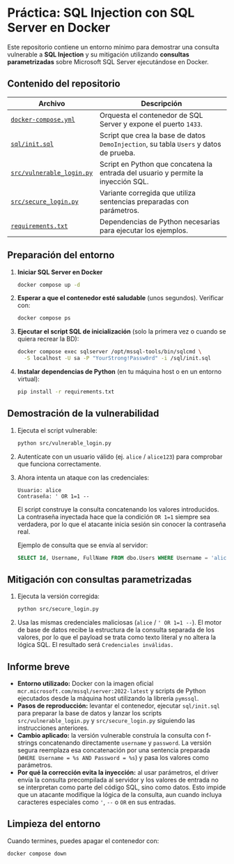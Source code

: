 # Práctica: SQL Injection con SQL Server en Docker

Este repositorio contiene un entorno mínimo para demostrar una consulta vulnerable a **SQL Injection** y su mitigación utilizando **consultas parametrizadas** sobre Microsoft SQL Server ejecutándose en Docker.

## Contenido del repositorio

| Archivo | Descripción |
|---------|-------------|
| [`docker-compose.yml`](docker-compose.yml) | Orquesta el contenedor de SQL Server y expone el puerto `1433`.
| [`sql/init.sql`](sql/init.sql) | Script que crea la base de datos `DemoInjection`, su tabla `Users` y datos de prueba.
| [`src/vulnerable_login.py`](src/vulnerable_login.py) | Script en Python que concatena la entrada del usuario y permite la inyección SQL.
| [`src/secure_login.py`](src/secure_login.py) | Variante corregida que utiliza sentencias preparadas con parámetros.
| [`requirements.txt`](requirements.txt) | Dependencias de Python necesarias para ejecutar los ejemplos.

## Preparación del entorno

1. **Iniciar SQL Server en Docker**

   ```bash
   docker compose up -d
   ```

2. **Esperar a que el contenedor esté saludable** (unos segundos). Verificar con:

   ```bash
   docker compose ps
   ```

3. **Ejecutar el script SQL de inicialización** (solo la primera vez o cuando se quiera recrear la BD):

   ```bash
   docker compose exec sqlserver /opt/mssql-tools/bin/sqlcmd \
     -S localhost -U sa -P "YourStrong!Passw0rd" -i /sql/init.sql
   ```

4. **Instalar dependencias de Python** (en tu máquina host o en un entorno virtual):

   ```bash
   pip install -r requirements.txt
   ```

## Demostración de la vulnerabilidad

1. Ejecuta el script vulnerable:

   ```bash
   python src/vulnerable_login.py
   ```

2. Autentícate con un usuario válido (ej. `alice` / `alice123`) para comprobar que funciona correctamente.
3. Ahora intenta un ataque con las credenciales:

   ```text
   Usuario: alice
   Contraseña: ' OR 1=1 --
   ```

   El script construye la consulta concatenando los valores introducidos. La contraseña inyectada hace que la condición `OR 1=1` siempre sea verdadera, por lo que el atacante inicia sesión sin conocer la contraseña real.

   Ejemplo de consulta que se envía al servidor:

   ```sql
   SELECT Id, Username, FullName FROM dbo.Users WHERE Username = 'alice' AND Password = '' OR 1=1 --'
   ```

## Mitigación con consultas parametrizadas

1. Ejecuta la versión corregida:

   ```bash
   python src/secure_login.py
   ```

2. Usa las mismas credenciales maliciosas (`alice` / `' OR 1=1 --`). El motor de base de datos recibe la estructura de la consulta separada de los valores, por lo que el payload se trata como texto literal y no altera la lógica SQL. El resultado será `Credenciales inválidas.`

## Informe breve

- **Entorno utilizado:** Docker con la imagen oficial `mcr.microsoft.com/mssql/server:2022-latest` y scripts de Python ejecutados desde la máquina host utilizando la librería `pymssql`.
- **Pasos de reproducción:** levantar el contenedor, ejecutar `sql/init.sql` para preparar la base de datos y lanzar los scripts `src/vulnerable_login.py` y `src/secure_login.py` siguiendo las instrucciones anteriores.
- **Cambio aplicado:** la versión vulnerable construía la consulta con f-strings concatenando directamente `username` y `password`. La versión segura reemplaza esa concatenación por una sentencia preparada (`WHERE Username = %s AND Password = %s`) y pasa los valores como parámetros.
- **Por qué la corrección evita la inyección:** al usar parámetros, el driver envía la consulta precompilada al servidor y los valores de entrada no se interpretan como parte del código SQL, sino como datos. Esto impide que un atacante modifique la lógica de la consulta, aun cuando incluya caracteres especiales como `'`, `--` o `OR` en sus entradas.

## Limpieza del entorno

Cuando termines, puedes apagar el contenedor con:

```bash
docker compose down
```
